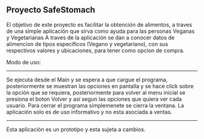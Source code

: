 
## Proyecto SafeStomach 
El objetivo de este proyecto es facilitar la obtención de alimentos, a traves de una simple aplicación que sirva como ayuda para las personas Veganas y Vegetarianas
A traves de la aplicación se dan a conocer datos de alimencion de tipos especificos (Vegano y vegetariano), con sus respectivos valores y ubicaciones, para tener como opcion de compra.

Modo de uso:

----------------------------
Se ejecuta desde el Main y se espera a que cargue el programa, posteriormente se muestran las opciones en pantalla y se hace click sobre la opción que se requiera, posteriormente para volver al menu inicial se presiona el boton Volver y así segun las opciones que quiera ver cada usuario. Para cerrar el programa simplemenete se cierra la ventana.
La aplicación solo es de uso informativo y no esta asociada a ventas.

----------------------------
Esta aplicación es un prototipo y esta sujeta a cambios.

